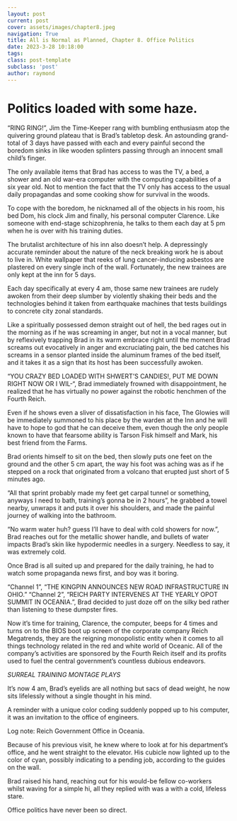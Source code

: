 ```yaml
---
layout: post
current: post
cover: assets/images/chapter8.jpeg
navigation: True
title: All is Normal as Planned, Chapter 8. Office Politics
date: 2023-3-28 10:18:00
tags:
class: post-template
subclass: 'post'
author: raymond
---
```


# Politics loaded with some haze.

“RING RING!”, Jim the Time-Keeper rang with bumbling enthusiasm atop the quivering ground plateau that is Brad’s tabletop desk. 
An astounding grand-total of 3 days have passed with each and every painful second the boredom sinks in like wooden splinters passing through an innocent small child’s finger. 

The only available items that Brad has access to was the TV, a bed, a shower and an old war-era computer with the computing capabilities of a six year old. Not to mention the fact that the TV only has access to the usual daily propagandas and some cooking show for survival in the woods.

To cope with the boredom, he nicknamed all of the objects in his room, his bed Dom, his clock Jim and finally, his personal computer Clarence. 
Like someone with end-stage schizophrenia, he talks to them each day at 5 pm when he is over with his training duties. 

The brutalist architecture of his inn also doesn’t help. A depressingly accurate reminder about the nature of the neck breaking work he is about to live in. White wallpaper that reeks of lung cancer-inducing asbestos are plastered on every single inch of the wall. Fortunately, the new trainees are only kept at the inn for 5 days.

Each day specifically at every 4 am, those same new trainees are rudely awoken from their deep slumber by violently shaking their beds and the technologies behind it taken from earthquake machines that tests buildings to concrete city zonal standards.

Like a spiritually possessed demon straight out of hell, the bed rages out in the morning as if he was screaming in anger, but not in a vocal manner, but by reflexively trapping Brad in its warm embrace right until the moment Brad screams out evocatively in anger and excruciating pain, the bed catches his screams in a sensor planted inside the aluminum frames of the bed itself, and it takes it as a sign that its host has been successfully awoken.

“YOU CRAZY BED LOADED WITH SHWERT’S CANDIES!, PUT ME DOWN RIGHT NOW OR I WIL-“,
Brad immediately frowned with disappointment, he realized that he has virtually no power against the robotic henchmen of the Fourth Reich.

Even if he shows even a sliver of dissatisfaction in his face, The Glowies will be immediately summoned to his place by the warden at the Inn and he will have to hope to god that he can deceive them, even though the only people known to have that fearsome ability is Tarson Fisk himself and Mark, his best friend from the Farms.
 
Brad orients himself to sit on the bed, then slowly puts one feet on the ground and the other 5 cm apart, the way his foot was aching was as if he stepped on a rock that originated from a volcano that erupted just short of 5 minutes ago.

“All that sprint probably made my feet get carpal tunnel or something, anyways I need to bath, training’s gonna be in 2 hours”, he grabbed a towel nearby, unwraps it and puts it over his shoulders, and made the painful journey of walking into the bathroom.

“No warm water huh? guess I’ll have to deal with cold showers for now.”, Brad reaches out for the metallic shower handle, and bullets of water impacts Brad’s skin like hypodermic needles in a surgery. Needless to say, it was extremely cold.

Once Brad is all suited up and prepared for the daily training, he had to watch some propaganda news first, and boy was it boring. 

“Channel 1”, “THE KINGPIN ANNOUNCES NEW ROAD INFRASTRUCTURE IN OHIO.”
“Channel 2”, “REICH PARTY INTERVENES AT THE YEARLY OPOT SUMMIT IN OCEANIA.”, Brad decided to just doze off on the silky bed rather than listening to these dumpster fires.

Now it’s time for training, Clarence, the computer, beeps for 4 times and turns on to the BIOS boot up screen of the corporate company Reich Megatrends, they are the reigning monopolistic entity when it comes to all things technology related in the red and white world of Oceanic. All of the company’s activities are sponsored by the Fourth Reich itself and its profits used to fuel the central government’s countless dubious endeavors.

*SURREAL TRAINING MONTAGE PLAYS*

It’s now 4 am, Brad’s eyelids are all nothing but sacs of dead weight, he now sits lifelessly without a single thought in his mind. 

A reminder with a unique color coding suddenly popped up to his computer, it was an invitation to the office of engineers.

Log note: Reich Government Office in Oceania.

Because of his previous visit, he knew where to look at for his department’s office, and he went straight to the elevator.
His cubicle now lighted up to the color of cyan, possibly indicating to a pending job, according to the guides on the wall.

Brad raised his hand, reaching out for his would-be fellow co-workers whilst waving for a simple hi, all they replied with was a with a cold, lifeless stare. 

Office politics have never been so direct.
